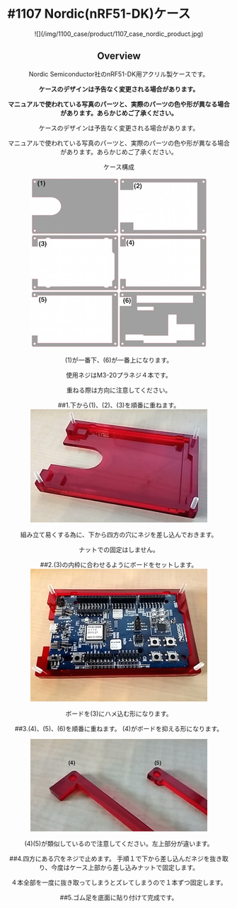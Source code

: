 # #1107 Nordic(nRF51-DK)ケース
<center>
![](/img/1100_case/product/1107_case_nordic_product.jpg)
<!--COLORME-->

## Overview
Nordic Semiconductor社のnRF51-DK用アクリル製ケースです。

**ケースのデザインは予告なく変更される場合があります。**

**マニュアルで使われている写真のパーツと、実際のパーツの色や形が異なる場合があります。あらかじめご了承ください。**

ケースのデザインは予告なく変更される場合があります。

マニュアルで使われている写真のパーツと、実際のパーツの色や形が異なる場合があります。あらかじめご了承ください。

ケース構成

![](/img/1100_case/manual/nordic_00.jpg)

(1)が一番下、(6)が一番上になります。

使用ネジはM3-20プラネジ４本です。

重ねる際は方向に注意してください。

##1.下から(1)、(2)、(3)を順番に重ねます。
![](/img/1100_case/manual/nordic_01.jpg)

組み立て易くする為に、下から四方の穴にネジを差し込んでおきます。

ナットでの固定はしません。

##2.(3)の内枠に合わせるようにボードをセットします。
![](/img/1100_case/manual/nordic_02.jpg)

ボードを(3)にハメ込む形になります。

##3.(4)、(5)、(6)を順番に重ねます。
(4)がボードを抑える形になります。

![](/img/1100_case/manual/nordic_03.jpg)

(4)(5)が類似しているので注意してください。左上部分が違います。

##4.四方にある穴をネジで止めます。
手順１で下から差し込んだネジを抜き取り、今度はケース上部から差し込みナットで固定します。

４本全部を一度に抜き取ってしまうとズレてしまうので１本ずつ固定します。

##5.ゴム足を底面に貼り付けて完成です。
